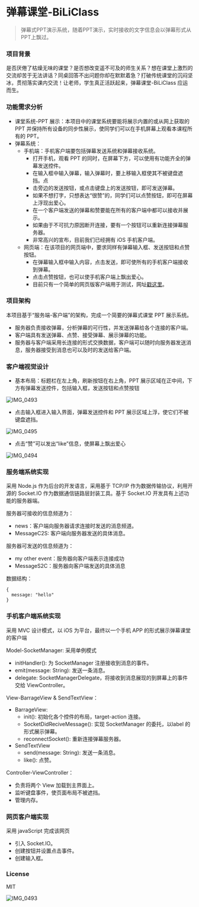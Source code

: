 # 弹幕课堂-BiLiClass

> 弹幕式PPT演示系统，随着PPT演示，实时接收的文字信息会以弹幕形式从PPT上飘过。

### 项目背景

是否厌倦了枯燥无味的课堂？是否想改变遥不可及的师生关系？想在课堂上激烈的交流却苦于无法讲话？同桌回答不出问题你却在默默着急？打破传统课堂的沉闷坚冰，贯彻落实课内交流！让老师，学生真正活跃起来，弹幕课堂-BiLiClass 应运而生。

### 功能需求分析

- 课堂系统-PPT 展示：本项目中的课堂系统要能将展示内置的或从网上获取的 PPT 并保持所有设备的同步性展示，使同学们可以在手机屏幕上观看本课程所有的 PPT。
- 弹幕系统：
  - 手机端：手机客户端要包括弹幕发送系统和弹幕接收系统。
    - 打开手机，观看 PPT 的同时，在屏幕下方，可以使用有功能齐全的弹幕发送控件。
    - 在输入框中输入弹幕，输入弹幕时，要上移输入框使其不被键盘遮挡。点
    - 击旁边的发送按钮，或点击键盘上的发送按钮，即可发送弹幕。
    - 如果不想打字，只想表达“很赞”的，同学们可以点赞按钮，即可在屏幕上浮现出爱心。
    - 在一个客户端发送的弹幕和赞要能在所有的客户端中都可以接收并展示。
    - 如果由于不可抗力原因断开连接，要有一个按钮可以重新连接弹幕服务器。
    - 非常高兴的宣布，目前我们已经拥有 iOS 手机客户端。
  - 网页端：在该项目的网页端中，要求同样有弹幕输入框、发送按钮和点赞按钮。
    - 在弹幕输入框中输入内容，点击发送，即可使所有的手机客户端接收到弹幕。
    - 点击点赞按钮，也可以使手机客户端上飘出爱心。
    - 目前只有一个简单的网页版客户端用于测试，网址[戳这里](http://104.194.67.188/barrage/index.html)。

### 项目架构

本项目基于“服务端-客户端”的架构，完成一个简要的弹幕式课堂 PPT 展示系统。

- 服务器负责接收弹幕，分析弹幕的可行性，并发送弹幕给各个连接的客户端。
- 客户端具有发送弹幕、点赞、接受弹幕、展示弹幕的功能。
- 服务器与客户端采用长连接的形式交换数据，客户端可以随时向服务器发送消息，服务器接受到消息也可以及时的发送给客户端。

### 客户端视觉设计

- 基本布局：标题栏在左上角，刷新按钮在右上角，PPT 展示区域在正中间，下方有弹幕发送控件，包括输入框，发送按钮和点赞按钮

![IMG_0493](C:\Users\Jinhongxu\Desktop\IMG_0493.PNG)

- 点击输入框进入输入界面，弹幕发送控件和 PPT 展示区域上浮，使它们不被键盘遮挡。

![IMG_0495](C:\Users\Jinhongxu\Desktop\IMG_0495.PNG)

- 点击“赞”可以发出“like”信息，使屏幕上飘出爱心

![IMG_0494](C:\Users\Jinhongxu\Desktop\IMG_0494.PNG)

### 服务端系统实现

采用 Node.js 作为后台的开发语言，采用基于 TCP/IP 作为数据传输协议，利用开源的 Socket.IO 作为数据通信链路层封装工具。基于 Socket.IO 开发具有上述功能的服务器端。

服务器可接收的信息频道为：

- news：客户端向服务器请求连接时发送的消息频道。
- MessageC2S: 客户端向服务器发送的具体消息。

服务器可发送的信息频道为：

- my other event：服务器向客户端表示连接成功
- MessageS2C：服务器向客户端发送的具体消息

数据结构：

```
{
  message: "hello"
}
```

### 手机客户端系统实现

采用 MVC 设计模式，以 iOS 为平台，最终以一个手机 APP 的形式展示弹幕课堂的客户端

Model-SocketManager: 采用单例模式

- initHandler(): 为 SocketManager 注册接收到消息的事件。
- emit(message: String): 发送一条消息。
- delegate: SocketManagerDelegate，将接收到消息展现的到屏幕上的事件交给 ViewController。

View-BarrageView & SendTextView：

- BarrageView:
  - init(): 初始化各个控件的布局，target-action 连接。
  - SocketDidReciveMessage(): 实现 SocketManager 的委托，以label 的形式展示弹幕。
  - reconnectSocket(): 重新连接弹幕服务器。
- SendTextView
  - send(message: String): 发送一条消息。
  - like(): 点赞。

Controller-ViewController：

- 负责将两个 View 加载到主界面上。
- 监听键盘事件，使页面布局不被遮挡。
- 管理内存。

### 网页客户端实现

采用 javaScript 完成该网页

- 引入 Socket.IO。
- 创建按钮并设置点击事件。
- 创建输入框。

### License

MIT

![IMG_0493](C:\Users\Jinhongxu\Desktop\IMG_0493.PNG)